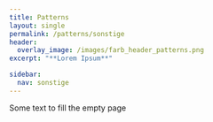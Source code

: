 ```yaml
---
title: Patterns
layout: single
permalink: /patterns/sonstige
header:
  overlay_image: /images/farb_header_patterns.png
excerpt: "**Lorem Ipsum**"

sidebar:
  nav: sonstige
---
```


Some text to fill the empty page